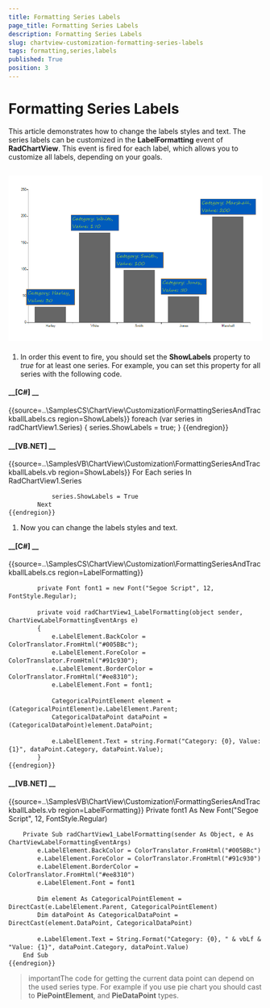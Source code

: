 ```yaml
---
title: Formatting Series Labels
page_title: Formatting Series Labels
description: Formatting Series Labels
slug: chartview-customization-formatting-series-labels
tags: formatting,series,labels
published: True
position: 3
---
```


# Formatting Series Labels



This article demonstrates how to change the labels styles and text. The series labels can be customized in the __LabelFormatting__ event
        of __RadChartView__. This event is fired for each label, which allows you to customize all labels, depending on your goals.

## ![chartview-customization-formatting-series-labels 001](images/chartview-customization-formatting-series-labels001.png)

1. In order this event to fire, you should set the __ShowLabels__ property to *true* for at least one series.
              For example, you can set this property for all series with the following code.

#### __[C#] __

{{source=..\SamplesCS\ChartView\Customization\FormattingSeriesAndTrackballLabels.cs region=ShowLabels}}
	            foreach (var series in radChartView1.Series)
	            {
	                series.ShowLabels = true;
	            }
	{{endregion}}



#### __[VB.NET] __

{{source=..\SamplesVB\ChartView\Customization\FormattingSeriesAndTrackballLabels.vb region=ShowLabels}}
	        For Each series In RadChartView1.Series
	
	            series.ShowLabels = True
	        Next
	{{endregion}}



1. Now you can change the labels styles and text.

#### __[C#] __

{{source=..\SamplesCS\ChartView\Customization\FormattingSeriesAndTrackballLabels.cs region=LabelFormatting}}
	
	        private Font font1 = new Font("Segoe Script", 12, FontStyle.Regular);
	
	        private void radChartView1_LabelFormatting(object sender, ChartViewLabelFormattingEventArgs e)
	        {
	            e.LabelElement.BackColor = ColorTranslator.FromHtml("#005BBc");
	            e.LabelElement.ForeColor = ColorTranslator.FromHtml("#91c930");
	            e.LabelElement.BorderColor = ColorTranslator.FromHtml("#ee8310");
	            e.LabelElement.Font = font1;
	
	            CategoricalPointElement element = (CategoricalPointElement)e.LabelElement.Parent;
	            CategoricalDataPoint dataPoint = (CategoricalDataPoint)element.DataPoint;
	
	            e.LabelElement.Text = string.Format("Category: {0}, Value: {1}", dataPoint.Category, dataPoint.Value);
	        }
	{{endregion}}



#### __[VB.NET] __

{{source=..\SamplesVB\ChartView\Customization\FormattingSeriesAndTrackballLabels.vb region=LabelFormatting}}
	    Private font1 As New Font("Segoe Script", 12, FontStyle.Regular)
	
	    Private Sub radChartView1_LabelFormatting(sender As Object, e As ChartViewLabelFormattingEventArgs)
	        e.LabelElement.BackColor = ColorTranslator.FromHtml("#005BBc")
	        e.LabelElement.ForeColor = ColorTranslator.FromHtml("#91c930")
	        e.LabelElement.BorderColor = ColorTranslator.FromHtml("#ee8310")
	        e.LabelElement.Font = font1
	
	        Dim element As CategoricalPointElement = DirectCast(e.LabelElement.Parent, CategoricalPointElement)
	        Dim dataPoint As CategoricalDataPoint = DirectCast(element.DataPoint, CategoricalDataPoint)
	
	        e.LabelElement.Text = String.Format("Category: {0}, " & vbLf & "Value: {1}", dataPoint.Category, dataPoint.Value)
	    End Sub
	{{endregion}}



>importantThe code for getting the current data point can depend on the used series type. For example if you use pie chart you should cast to 
          __PiePointElement__, and __PieDataPoint__ types.
